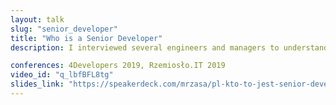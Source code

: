 ```yaml
---
layout: talk
slug: "senior_developer"
title: "Who is a Senior Developer"
description: I interviewed several engineers and managers to understand how they perceive seniority in our industry. I summarised the findings in a short talk. As a follow-up, I also moderated a discussion panel about being a senior developer. We discussed traits of a senior developer, career progression and title inflation.

conferences: 4Developers 2019, Rzemiosło.IT 2019
video_id: "q_lbfBFL8tg"
slides_link: "https://speakerdeck.com/mrzasa/pl-kto-to-jest-senior-developer-4developers-2019"
---
```


